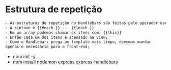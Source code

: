 # Estrutura de repetição

```txt
- As estruturas de repetição no Handlebars são feitas pelo operador each;
- A sintaxe é {{#each }} ... {{leach }}
- Em um array podemos chamar os itens com: {{this}}
- Então cada um dos itens é acessado na view;
- Como o Handlebars prega um template mais limpo, devemos mandar
apenas o necessário para o front-end;
```

- npm init -y
- npm install nodemon express express-handlebars
